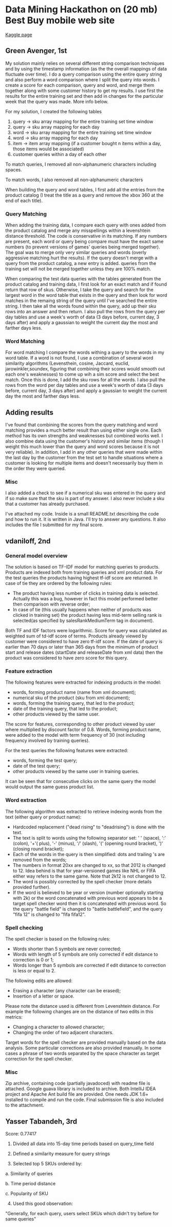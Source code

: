 # Data Mining Hackathon on (20 mb) Best Buy mobile web site

[Kaggle page](https://www.kaggle.com/c/acm-sf-chapter-hackathon-small)

## Green Avenger, 1st
My solution mainly relies on several different string comparison techniques and by using the timestamp information (as the the overall mappings of data fluctuate over time).  I do a query comparison using the entire query string and also perform a word comparison where I split the query into words.  I create a score for each comparison, query and word, and merge them together along with some customer history to get my results. I use first the results for the entire training set and then add in changes for the particular week that the query was made.  More info below.

For my solution, I created the following tables

1. query -> sku array mapping for the entire training set time window
2. query -> sku array mapping for each day
3. word -> sku array mapping for the entire training set time window
4. word -> sku array mapping for each day
5. item -> item array mapping (if a customer bought n items within a day, those items would be associated)
6. customer queries within a day of each other

To match queries, I removed all non-alphanumeric characters including spaces.

To match words, I also removed all non-alphanumeric characters

When building the query and word tables, I first add all the entries from the product catalog (I treat the title as a query and remove the xbox 360 at the end of each title).

### Query Matching

When adding the training data, I compare each query with ones added from the product catalog and merge any misspellings within a levenshtein distance threshold. The code is conservative in its matching. If any numbers are present, each word or query being compare must have the exact same numbers (to prevent versions of games' queries being merged together).  The goal was to merge only very similar queries and words (overly aggressive matching hurt the results).  If the query doesn't merge with a query from the product catalog, a new entry is added. queries from the training set will not be merged together unless they are 100% match.

When comparing the test data queries with the tables generated from the product catalog and training data, I first look for an exact match and if found return that row of skus. Otherwise, I take the query and search for the largest word in the word table that exists in the query and then look for word matches in the remaing string of the query until I've searched the entire string.  I then take all the words found within the query, add up their sku rows into an answer and then return.  I also pull the rows from the query per day tables and use a week's worth of data (3 days before, current day, 3 days after) and apply a gaussian to weight the current day the most and farther days less.  

### Word Matching

For word matching I compare the words withing a query to the words in my word table.  If a word is not found, I use a combination of several word similarity algorithms (Levensthein, cosine, Jaccard, euclid, jarowinkler,soundex, figuring that combining their scores would smooth out each one's weaknesses) to come up wih a sim score and select the best match.  Once this is done, I add the sku rows for all the words.  I also pull the rows from the word per day tables and use a week's worth of data (3 days before, current day, 3 days after) and apply a gaussian to weight the current day the most and farther days less.  

## Adding results

I've found that combining the scores from the query matching and word matching provides a much better result than using either single one. Each method has its own strengths and weaknesses but combined works well.  I also combine data using the customer's history and similar items (though I weight this much lower than the query and word scores because it is not very reliable). In addition, I add in any other queries that were made within the last day by the customer from the test set to handle situations where a customer is looking for multiple items and doesn't necessarily buy them in the order they were queried.

### Misc

I also added a check to see if a numerical sku was entered in the query and if so make sure that the sku is part of my answer.  I also never include a sku that a customer has already purchased.

I've attached my code.  Inside is a small README.txt describing the code and how to run it.  It is written in Java.  I'll try to answer any questions. It also includes the file I submitted for my final score.

## vdaniloff, 2nd

### General model overview

The solution is based on TF-IDF model for matching queries to products. Products are indexed both from training queries and xml product data. For the test queries the products having highest tf-idf score are returned. In case of tie they are ordered by the following rules:

- The product having less number of clicks in training data is selected. Actually this was a bug, however in fact this model performed better then comparison with reverse order;
- In case of tie (this usually happens when neither of products was clicked in training set) the product having less mid-term selling rank is selected(as specified by salesRankMediumTerm tag in document). 

Both TF and IDF factors were logarithmic. Score for query was calculated as weighted sum of td-idf score of terms.
Products already viewed by customer were considered to have zero tf-idf score. If the date of query is earlier than 70 days or later than 365 days from the minimum of product start and release dates (startDate and releaseDate from xml data) then the product was considered to have zero score for this query.

### Feature extraction

The following features were extracted for indexing products in the model:

- words, forming product name (name from xml document);
- numerical sku of the product (sku from xml document);
- words, forming the training query, that led to the product;
- date of the training query, that led to the product;
- other products viewed by the same user. 

The score for features, corresponding to other product viewed by user where multiplied by discount factor of 0.8. Words, forming product name, were added to the model with term frequency of 30 (not including frequency involved by training queries).

For the test queries the following features were extracted:

- words, forming the test query;
- date of the test query;
- other products viewed by the same user in training queries. 

It can be seen that for consecutive clicks on the same query the model would output the same guess product list.

### Word extraction

The following algorithm was extracted to retrieve indexing words from the text (either query or product name):

- Hardcoded replacement ("dead rising" to "deadrising") is done with the text.
- The text is split to words using the following separator set: '  ' (space), ':' (colon), '+'( plus), '-' (minus), '/' (slash), '(' (opening round bracket), ')' (closing round bracket);
- Each of the words in the query is then simplified: dots and trailing 's are removed from the words;
- The numbers in format 20xx are changed to xx, so that 2012 is changed to 12. Idea behind is that for year-versioned games like NHL or FIFA either way refers to the same game. Note that 2k12 is not changed to 12.
- The word is possibly corrected by the spell checker (more details provided further).
- If the word is believed to be year or version (number optionally starting with 2k)  or the word concatenated with previous word appears to be a target spell checker word then it is concatenated with previous word. So the query "battle field" is changed to "battle battlefield", and the query "fifa 12" is changed to "fifa fifa12". 

### Spell checking

The spell checker is based on the following rules:

- Words shorter than 5 symbols are never corrected;
- Words with length of 5 symbols are only corrected if edit distance to correction is 0 or 1;
- Words longer than 5 symbols are corrected if edit distance to correction is less or equal to 2. 

The following edits are allowed:

- Erasing a character (any character can be erased);
- Insertion of a letter or space. 

Please note the distance used is different from Levenshtein distance. For example the following changes are  on the distance of two edits in this metrics:

- Changing a character to allowed character;
- Changing the order of two adjacent characters. 

Target words for the spell checker are provided manually based on the data analysis. Some particular corrections are also provided manually. In some cases a phrase of two words separated by the space character as target correction for the spell checker.

### Misc

Zip archive, containing code (partially javadoced) with readme file is attached. Google guava library is included to archive. Both IntelliJ IDEA project and Apache Ant build file are provided. One needs JDK 1.6+ installed to compile and run the code. Final submission file is also included to the attachment.

## Yasser Tabandeh, 3rd

Score: 0.77417

1. Divided all data into 15-day time periods based on query_time field

2. Defined a similarity measure for query strings

3. Selected top 5 SKUs ordered by:

  a. Similarity of queries

  b. Time period distance

  c. Popularity of SKU

4. Used this good observation:

"Generally, for each query, users select SKUs which didn't try before for same queries"
